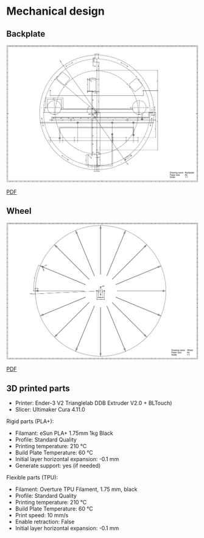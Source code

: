 
# Mechanical design

## Backplate

![](imgs/backplate%20drawing.png)

[PDF](backplate/backplate%20drawing.pdf)

## Wheel

![](imgs/wheel%20drawing.png)

[PDF](wheel/wheel%20drawing.pdf)

## 3D printed parts

* Printer: Ender-3 V2 Trianglelab DDB Extruder V2.0 + BLTouch)
* Slicer: Ultimaker Cura 4.11.0

Rigid parts (PLA+):

* Filamant: eSun PLA+ 1.75mm 1kg Black
* Profile: Standard Quality
* Printing temperature: 210 °C
* Build Plate Temperature: 60 °C
* Initial layer horizontal expansion: -0.1 mm
* Generate support: yes (if needed)

Flexible parts (TPU):

* Filament: Overture TPU Filament, 1.75 mm, black
* Profile: Standard Quality
* Printing temperature: 210 °C
* Build Plate Temperature: 60 °C
* Print speed: 10 mm/s
* Enable retraction: False
* Initial layer horizontal expansion: -0.1 mm


